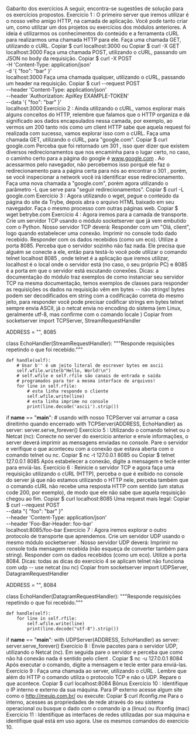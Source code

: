 Gabarito dos exercícios
A seguir, encontra-se sugestões de solução para os exercícios propostos.
Exercício 1 : O primeiro server que iremos utilizar é o nosso velho amigo HTTP, na camada de aplicação. Você pode tanto criar um, como utilizar um dos projetos ou exercícios dos módulos anteriores. A ideia é utilizarmos os conhecimentos do conteúdo e a ferramenta cURL para realizarmos uma chamada HTTP para ele.
Faça uma chamada GET, utilizando o cURL.
Copiar
$ curl localhost:3000
ou
Copiar
$ curl -X GET localhost:3000
Faça uma chamada POST, utilizando o cURL, passando um JSON no body da requisição.
Copiar
$ curl -X POST \
    -H 'Content-Type: application/json' \
    -d '{ "foo": "bar" }' \
    localhost:3000
Faça uma chamada qualquer, utilizando o cURL, passando um header na requisição.
Copiar
$ curl --request POST \
    --header 'Content-Type: application/json' \
    --header 'Authorization: ApiKey EXAMPLE-TOKEN' \
    --data '{ "foo": "bar" }' \
    localhost:3000
Exercício 2 : Ainda utilizando o cURL, vamos explorar mais alguns conceitos do HTTP, relembre que falamos que o HTTP organiza e dá significado aos dados encapsulados nessa camada, por exemplo, ao vermos um 200 tanto nós como um client HTTP sabe que aquela request foi realizada com sucesso, vamos explorar isso com o cURL.
Faça uma chamada GET, utilizando o cURL, para "google.com".
Copiar
$ curl google.com
Perceba que foi retornado um 301 , isso quer dizer que existem diversos redirecionamentos que nos encaminha para o lugar certo, no caso, o caminho certo para a página do google é www.google.com . Ao acessarmos pelo navegador, não percebemos isso porquê ele faz o redirecionamento para a página certa para nós ao encontrar o 301 , porém, se você inspecionar a network você irá identificar esse redirecionamento. Faça uma nova chamada a "google.com", porém agora utilizando o parâmetro -L que serve para "seguir redirecionamentos".
Copiar
$ curl -L google.com
Exercício 3 : Agora utilizando o wget, pegue o conteúdo da página do site da Trybe, depois abra o arquivo HTML baixado em seu navegador. Faça o mesmo processo com outras páginas web.
Copiar
$ wget betrybe.com
Exercício 4 : Agora iremos para a camada de transporte. Crie um servidor TCP usando o módulo socketserver que já vem embutido com o Python. Nosso servidor TCP deverá:
Responder com um "Olá, client", logo quando estabelecer uma conexão.
Imprimir no console todo dado recebido.
Responder com os dados recebidos (como um eco).
Utilize a porta 8085.
Perceba que o servidor sozinho não faz nada. Ele precisa que alguém se conecte a ele, então para testá-lo você pode utilizar o comando telnet localhost 8085 , onde telnet é a aplicação que iremos utilizar, localhost é o local onde o servidor está (no caso, o seu próprio PC) e 8085 é a porta em que o servidor está escutando conexões.
Dicas:
a documentação do módulo traz exemplos de como instanciar seu servidor TCP
na mesma documentação, temos exemplos de classes para responder as requisições
os dados na requisição vêm em bytes -- não strings! bytes podem ser decodificados em string com a codificação correta
do mesmo jeito, para responder você pode precisar codificar strings em bytes
telnet sempre envia ASCII, já o netcat envia no encoding do sistema (em Linux, geralmente utf-8, mas confirme com o comando locale )
Copiar
from socketserver import TCPServer, StreamRequestHandler

ADDRESS = "", 8085


class EchoHandler(StreamRequestHandler):
    """Responde requisições repetindo o que foi recebido."""

    def handle(self):
        # Usar b'' é um jeito literal de escrever bytes em ascii
        self.wfile.write(b"Hello, World!\n")
        # self.wfile e self.rfile são canais de entrada e saída
        # programados para ter a mesma interface de arquivos!
        for line in self.rfile:
            # esta linha responde o cliente
            self.wfile.write(line)
            # esta linha imprime no console
            print(line.decode('ascii').strip())

if __name__ == "__main__":
    # usando with nosso TCPServer vai arrumar a casa direitinho quando encerrado
    with TCPServer(ADDRESS, EchoHandler) as server:
        server.serve_forever()
Exercício 5 : Utilizando o comando telnet ou o Netcat (nc):
Conecte no server do exercício anterior e envie informações, o server deverá imprimir as mensagens enviadas no console.
Pare o servidor e verifique o que aconteceu com a conexão que estava aberta com o comando telnet ou nc.
Copiar
$ nc -t 127.0.0.1 8085
ou
Copiar
$ telnet 127.0.0.1 8085
Após estabelecer a conexão, digite a mensagem e tecle enter para enviá-las.
Exercício 6 : Reinicie o servidor TCP e agora faça uma requisição utilizando o cURL (HTTP), perceba o que é exibido no console do server já que não estamos utilizando o HTTP nele, perceba também que o comando cURL não recebe uma resposta HTTP com sentido (um status code 200, por exemplo), de modo que ele não sabe que aquela requisição chegou ao fim.
Copiar
$ curl localhost:8085
Uma request mais legal:
Copiar
$ curl --request POST \
    --data "{ \"foo\": \"bar\" }" \
    --header 'Content-Type: application/json' \
    --header 'Foo-Bar-Header: foo-bar' \
    localhost:8085/foo-bar
Exercício 7 : Agora iremos explorar o outro protocolo de transporte que aprendemos. Crie um servidor UDP usando o mesmo módulo socketserver . Nosso servidor UDP deverá:
Imprimir no console toda mensagem recebida (não esqueça de converter também para string).
Responder com os dados recebidos (como um eco).
Utilize a porta 8084.
Dicas:
todas as dicas do exercício 4 se aplicam
telnet não funciona com udp -- use netcat (ou nc)
Copiar
from socketserver import UDPServer, DatagramRequestHandler

ADDRESS = "", 8084


class EchoHandler(DatagramRequestHandler):
    """Responde requisições repetindo o que foi recebido."""

    def handle(self):
        for line in self.rfile:
            self.wfile.write(line)
            print(line.decode("utf-8").strip())


if __name__ == "__main__":
    with UDPServer(ADDRESS, EchoHandler) as server:
        server.serve_forever()
Exercício 8 : Envie pacotes para o servidor UDP, utilizando o Netcat (nc). Em seguida pare o servidor e perceba que como não há conexão nada é sentido pelo client .
Copiar
$ nc -u 127.0.0.1 8084
Após executar o comando, digite a mensagem e tecle enter para enviá-las.
Exercício 9 : Faça uma chamada ao server, utilizando o cURL . Lembre que além do HTTP o comando utiliza o protocolo TCP e não o UDP. Repare o que acontece.
Copiar
$ curl localhost:8084
Bônus
Exercício 10 : Identifique o IP interno e externo da sua máquina.
Para IP externo acesse algum site como o http://meuip.com.br/ ou execute:
Copiar
$ curl ifconfig.me
Para o interno, acesses as propriedades de rede através do seu sistema operacional ou busque o dado com o comando ip a (linux) ou ifconfig (mac)
Exercício 11 : Identifique as interfaces de redes utilizadas por sua máquina e identifique qual está em uso agora.
Use os mesmos comandos do exercício 10.